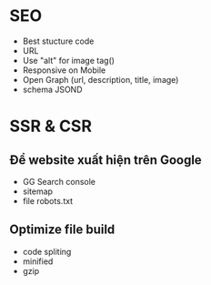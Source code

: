 # SEO 
- Best stucture code
- URL 
- Use "alt" for image tag(<img/>)
- Responsive on Mobile
- Open Graph <meta link="og:..."> (url, description, title, image)
- schema JSOND

# SSR & CSR

## Để website xuất hiện trên Google
- GG Search console
- sitemap
- file robots.txt


## Optimize file build
- code spliting
- minified
- gzip
